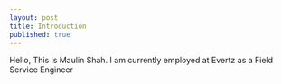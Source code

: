 ```yaml
---
layout: post
title: Introduction
published: true
---
```


Hello, This is Maulin Shah.
I am currently employed at Evertz as a Field Service Engineer

